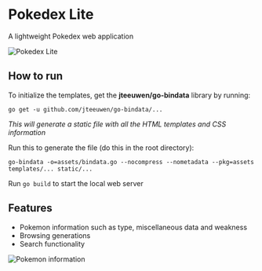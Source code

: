 # Pokedex Lite
A lightweight Pokedex web application

![Pokedex Lite](https://i.imgur.com/EB5kgU4.png)

## How to run
To initialize the templates, get the **jteeuwen/go-bindata** library by running:

`go get -u github.com/jteeuwen/go-bindata/...`


*This will generate a static file with all the HTML templates and CSS information*


Run this to generate the file (do this in the root directory):

`go-bindata -o=assets/bindata.go --nocompress --nometadata --pkg=assets templates/... static/...`


Run `go build` to start the local web server

## Features
* Pokemon information such as type, miscellaneous data and weakness
* Browsing generations
* Search functionality

![Pokemon information](https://i.imgur.com/CGeGHqo.png)
